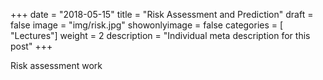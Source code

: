 +++
date = "2018-05-15"
title = "Risk Assessment and Prediction"
draft = false
image = "img/risk.jpg"
showonlyimage = false
categories = [ "Lectures"]
weight = 2
description = "Individual meta description for this post"
+++

Risk assessment work 
